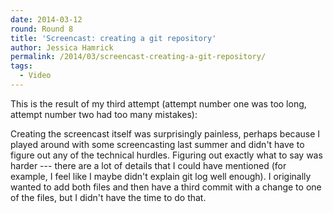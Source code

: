 ```yaml
---
date: 2014-03-12
round: Round 8
title: 'Screencast: creating a git repository'
author: Jessica Hamrick
permalink: /2014/03/screencast-creating-a-git-repository/
tags:
  - Video
---
```

This is the result of my third attempt (attempt number one was too long, attempt number two had too many mistakes):



Creating the screencast itself was surprisingly painless, perhaps because I played around with some screencasting last summer and didn't have to figure out any of the technical hurdles. Figuring out exactly what to say was harder --- there are a lot of details that I could have mentioned (for example, I feel like I maybe didn't explain git log well enough). I originally wanted to add both files and then have a third commit with a change to one of the files, but I didn't have the time to do that.

